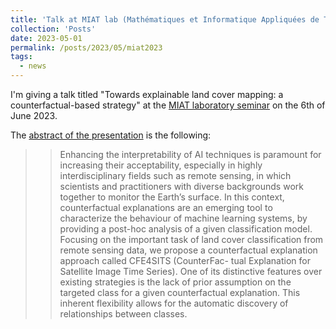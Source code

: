 ```yaml
---
title: 'Talk at MIAT lab (Mathématiques et Informatique Appliquées de Toulouse)'
collection: 'Posts'
date: 2023-05-01
permalink: /posts/2023/05/miat2023
tags:
  - news
---
```


I'm giving a talk titled "Towards explainable land cover mapping: a counterfactual-based strategy" at the [MIAT laboratory seminar](https://miat.inrae.fr/event/) on the 6th of June 2023.

The [abstract of the presentation](https://miat.inrae.fr/event/seminaire/2023/seminaire20230609/) is the following:

>> Enhancing the interpretability of AI techniques is paramount for increasing their acceptability, especially in highly interdisciplinary fields such as remote sensing, in which scientists and practitioners with diverse backgrounds work together to monitor the Earth’s surface. In this context, counterfactual explanations are an emerging tool to characterize the behaviour of machine learning systems, by providing a post-hoc analysis of a given classification model. Focusing on the important task of land cover classification from remote sensing data, we propose a counterfactual explanation approach called CFE4SITS (CounterFac- tual Explanation for Satellite Image Time Series). One of its distinctive features over existing strategies is the lack of prior assumption on the targeted class for a given counterfactual explanation. This inherent flexibility allows for the automatic discovery of relationships between classes.
